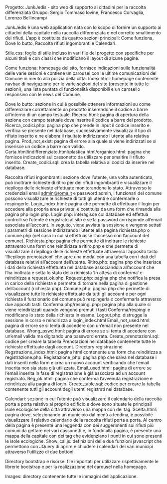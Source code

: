 Progetto: JunkJedis - sito web di supporto ai cittadini per la raccolta differenziata
Gruppo: Sergio Tommaso Iovine, Francesco Corvaglia, Lorenzo Bellincampi

JunkJedis è una web application nata con lo scopo di fornire un supporto ai cittadini della capitale nella raccolta differenziata e nel corretto smaltimento dei rifiuti. L’app è costituita da quattro sezioni principali: Come funziona, Dove lo butto, Raccolta rifiuti ingombranti e Calendari.

Stile.css: foglio di stile incluso in vari file del progetto con specifiche per alcuni titoli e con classi che modificano il layout di alcune pagine.

Come funziona: homepage del sito, fornisce indicazioni sulle funzionalità delle varie sezioni e contiene un carousel con le ultime comunicazioni del Comune in merito alla pulizia della città.
Index.html: homepage contenente navbae di navigazione per le varie sezioni del sito (presente in tutte le sezioni), una lista puntata di funzionalità disponibili e un carosello responsivo con le news del Comune.

Dove lo butto: sezione in cui è possibile ottenere informazioni su come differenziare correttamente un prodotto inserendone il codice a barre all’interno di un campo testuale.
Ricerca.html: pagina di apertura della sezione con campo testuale dove inserire il codice a barre del prodotto.
Ricerca_codici.php: pagina php che prende in input il codice inserito e verifica se presente nel database, successivamente visualizza il tipo di rifiuto inserito e ne elabora il risultato indirizzando l’utente alla relativa pagina.
Prod_not_exist: pagina di errore alla quale si viene indirizzati se si inserisce un codice a barre non valido.
Carta.html/indifferenziato.html/plastica.html/organico.html: pagina che fornisce indicazioni sul cassonetto da utilizzare per smaltire il rifiuto inserito.
Create_codici.sql: crea la tabella relativa ai codici da inserire nel database.

Raccolta rifiuti ingombranti: sezione dove l’utente, una volta autenticato, può inoltrare richieste di ritiro per dei rifiuti ingombranti e visualizzare il riepilogo delle richieste effettuate monitorandone lo stato. Attraverso le credenziali email admin@roma.it e password admin, i funzionari del comune possono visualizzare le richieste di tutti gli utenti e confermarle o respingerle.
Login_index.html: pagina che permette di effettuare il login per accedere alla propria area privata, è costituita da una form che rimanda alla pagina php login.php.
Login.php: interagisce col database ed effettua controlli se l’utente è registrato al sito e se la password corrisponde all’email associata all’account. In seguito, viene avviata la sessione e vengono settati i parametri di sessione indirizzando l’utente alla pagina richiesta.php o comune.php (nel caso in cui si effettuasse l’accesso con l’account del comune).
Richiesta.php: pagina che permette di inoltrare le richieste attraverso una form che reindirizza a ritiro.php e che permette di visualizzare il riepilogo delle richieste effettuate attraverso l’apposito tasto ‘Riepilogo prenotazioni’ che apre una modal con una tabella con i dati del database relativi all’account dell’utente.
Ritiro.php: pagina php che inserisce i dati della richiesta effettuata nel database associandola all’account che l’ha inoltrata e setta lo stato della richiesta ‘In attesa di conferma’ e reindirizza a request_ok.php.
Request.php: pagina php che notifica la presa in carico della richiesta e permette di tornare nella pagina di gestione dell’account (richiesta.php).
Comune.php: pagina php che permette di visualizzare tutte le richieste effettuate da tutti gli account e per ogni richiesta il funzionario del comune può respingerla o confermarla attraverso due appositi tasti.
Conferma.php/respingi.php: pagina php alla quale si viene reindirizzati quando vengono premuti i tasti Conferma/respingi e modificano lo stato della richiesta in esame.
Logout.php: distrugge la sessione in corso e reindirizza a login_index.html
Email_not_used.html: pagina di errore se si tenta di accedere con un’email non presente nel database.
Wrong_pswd.html: pagina di errore se si tenta di accedere con un’email valida ma digitando una password errata.
Create_prenotazioni.sql: codice per creare la tabella Prenotazioni nel database contenente tutte le richieste effettuate dagli account.
Directory registrazione
Regstrazione_index.html: pagina html contenente una form che reindirizza a registrazione.php.
Registazione_php: pagina php che salva nel database i dati inseriti nella form e crea un nuovo account verificando che l’email inserita non sia stata già utilizzata.
Email_used.html: pagina di errore se l’email inserita in fase di registrazione è già associata ad un account registrato.
Reg_ok.html: pagina che conferma l’avvenuta registrazione e reindirizza alla pagina di login.
Create_table.sql: codice per creare la tabella contenente tutti gli account degli utenti registrati nel database.

Calendari: sezione in cui l’utente può visualizzare il calendario della raccolta porta a porta relativo al proprio edificio e dove sono situate le principali isole ecologiche della città attraverso una mappa con dei tag.
Scelta.html: pagina dove, selezionando un municipio dal menù a tendina, è possibile visualizzare il relativo calendario della raccolta rifiuti porta a porta. Al centro della pagina è presente una leggenda con dei suggerimenti sui rifiuti più comuni da gettare nei vari cassonetti e, in fondo alla pagina, è presente una mappa della capitale con dei tag che evidenziano i punti in cui sono presenti le isole ecologiche.
Show_cal.js: definizioni delle due funzioni javascript che permettono con JQuery di aprire e chiudere i calendari dei vari municipi attraverso l’utilizzo di due bottoni.

Directory bootstrap e risorse: file importati per utilizzare rispettivamente le librerie bootstrap e per la realizzazione del carousel nella homepage.

Images: directory contenente tutte le immagini dell’applicazione.
